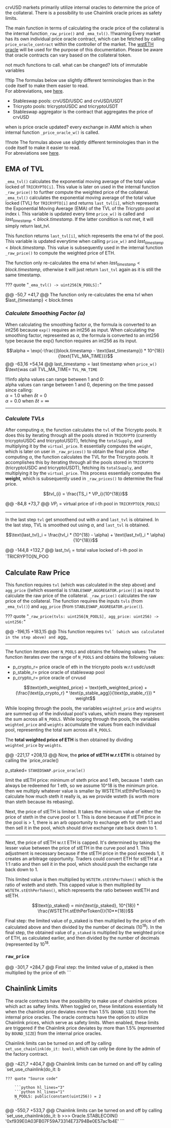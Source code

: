 crvUSD markets primarily utilize internal oracles to determine the price of the collateral. There is a possibility to use Chainlink oracle prices as safety limits.

The main function in terms of calculating the oracle price of the collateral is the internal function`_raw_price()` and `_ema_tvl()`.
!!!warning
    Every market has its own individual price oracle contract, which can be fetched by calling `price_oracle_contract` within the controller of the market. The [wstETH oracle](https://etherscan.io/address/0xc1793A29609ffFF81f10139fa0A7A444c9e106Ad#code) will be used for the purpose of this documentation. Please be aware that oracle contracts can vary based on the collateral token.

not much functions to call. what can be changed? lots of immutable variables

!!!tip
    The formulas below use slightly different terminologies than in the code itself to make them easier to read.  
    For abbreviations, see [here](#terminology-used-in-code).


- Stableswap pools: crvUSD/USDC and crvUSD/USDT
- Tricrypto pools: tricryptoUSDC and tricryptoUSDT
- Stableswap aggregator is the contract that aggregates the price of crvUSD

when is price oracle updated? every exchange in AMM which is when internal function `_price_oracle_w()` is called.

!!!note
    The formulas above use slightly different terminologies than in the code itself to make it easier to read.  
    For abreviations see [here](#terminology-used-in-code).

## **EMA of TVL**
`_ema_tvl()` calculates the exponential moving average of the total value locked of `TRICRYPTO[i]`. 
This value is later on used in the internal function `_raw_price()` to further compute the weighted price of the collateral.
`_ema_tvl()` calculates the exponential moving average of the total value locked (TVL) for `TRICRYPTO[i]` and returns `last_tvl[i]`, which represents the Exponential Moving Average (EMA) of the TVL of the Tricrypto pool at index i. This variable is updated every time `price_w()` is called and $last_{timestamp} < block.timestamp$. If the latter condition is not met, it will simply return last_tvl.

This function returns `last_tvl[i]`, which represents the ema tvl of the pool. This variable is updated everytime when calling `price_w()` and $last_{timestamp} < block.timestamp$.
This value is subsequently used in the internal function `_raw_price()` to compute the weighted price of ETH.

The function only re-calculates the ema tvl when $last_{timestamp} < block.timestamp$, otherwise it will just return `last_tvl` again as it is still the same timestamp. 

??? quote "`_ema_tvl() -> uint256[N_POOLS]:`"

@@ -50,7 +41,7 @@ The function only re-calculates the ema tvl when $last_{timestamp} < block.times


### *Calculate Smoothing Factor (α)*
When calculating the smoothing factor $\alpha$, the formula is converted to an int256 because `exp()` requires an int256 as input.
When calculating the smoothing factor, represented as $\alpha$, the formula is converted to an int256 type because the exp() function requires an int256 as its input.


$$\alpha = \exp{-\frac{(block.timestamp - \text{last_timestamp}) * 10^{18}}{\text{TVL_MA_TIME}}}$$
@@ -63,16 +54,14 @@ $\text{last_timestamp} = \text{last timestamp when}$ `price_w()` $\text{was call
$\text{TVL_MA_TIME} =$ `TVL_MA_TIME`  

!!!info
    alpha values can range between 1 and 0:     
    alpha values can range between 1 and 0, depening on the time passed since calling:     
    $\alpha = 1.0$ when $\delta t = 0$    
    $\alpha = 0.0$ when $\delta t = \infty$

-----------------------------

### *Calculate TVLs*

After computing $\alpha$, the function calculates the `tvl` of the Tricrypto pools. It does this by iterating through all the pools stored in `TRICRYPTO` (currently tricryptoUSDC and tricryptoUSDT), fetching the `totalSupply`, and multiplying it by the `virtual_price`.
It essentially computes the `weight`, which is later on user in `_raw_prices()` to obtain the final price.
After computing $\alpha$, the function calculates the TVL for the Tricrypto pools. It accomplishes this by iterating through all the pools stored in `TRICRYPTO` (tricryptoUSDC and tricryptoUSDT), fetching its `totalSupply`, and multiplying it by the `virtual_price`. This process essentially computes the **weight**, which is subsequently used in `_raw_prices()` to determine the final price.

$$tvl_{i} = \frac{TS_i * VP_i}{10^{18}}$$

@@ -84,8 +73,7 @@ $VP_i = \text{virtual price of i-th pool}$ in `TRICRYPTO[N_POOLS]`

-----------------------------


In the last step `tvl` get smoothend out with $\alpha$ and `last_tvl` is obtained.
In the last step, TVL is smoothed out using $\alpha$, and `last_tvl` is obtained.

$$\text{last_tvl}_i = \frac{tvl_i * (10^{18} - \alpha) + \text{last_tvl}_i * \alpha}{10^{18}}$$

@@ -144,8 +132,7 @@ $\text{last_tvl}_i = \text{total value locked of i-th pool}$ in `TRICRYPTO[N_POO


## **Calculate Raw Price**

This function requires `tvl` (which was calculated in the step above) and `agg_price` ((which essential is `STABLESWAP_AGGREGATOR.price()`) as input to calculate the raw price of the collateral.
`_raw_price()` calculates the raw price of the collateral. The function requires the inputs `tvls` (from `_ema_tvl()`) and `agg_price` (from `STABLESWAP_AGGREGATOR.price()`).

??? quote "`_raw_price(tvls: uint256[N_POOLS], agg_price: uint256) -> uint256:`"

@@ -196,15 +183,15 @@ This function requires `tvl´ (which was calculated in the step above) and `agg_

-----------------------------

The function iterates over `N_POOLS` and obtains the following values:
The function iterates over the range of `N_POOLS` and obtains the following values:

- $\text{p_crypto_r} =$ price oracle of eth in the tricrypto pools w.r.t usdc/usdt  
- $\text{p_stable_r} =$ price oracle of stableswap pool  
- $\text{p_crypto_r} =$ price oracle of crvusd   

$$\text{eth_weighted_price} = \text{eth_weighted_price} + (\frac{\text{p_crypto_r} * \text{p_stable_agg}}{\text{p_stable_r}}) * weight$$

While looping through the pools, the variables `weighted_price` and `weights` are summed up of the individual pool's values, which means they represent the sum across all `N_POOLS`.
While looping through the pools, the variables `weighted_price` and `weights` accumulate the values from each individual pool, representing the total sum across all `N_POOLS`.

The **total weighted price of ETH** is then obtained by dividing `weighted_price` by `weights`.

@@ -221,17 +208,13 @@ Now, the **price of stETH w.r.t ETH** is obtained by calling the `price_oracle()

$\text{p_staked} =$ `STAKEDSWAP.price_oracle()`

limit the stETH price: minimum of steth price and 1 eth, because 1 steth can always be redeemed for 1 eth, so we assume 10^18 is the minimum price. then we multiply whatever value is smaller by WSTETH.stEthPerToken() to calculate how much steth it really is, as we provide wsteth (is worth more than steth because its rebasing).

Next, the price of stETH is limited. It takes the minimum value of either the price of steth in the curve pool or 1. This is done because if stETH price in the pool is > 1, there is an arb opportunity to exchange eth for steth 1:1 and then sell it in the pool, which should drive exchange rate back down to 1.

------------------------
Next, the price of stETH w.r.t ETH is capped. It's determined by taking the lesser value between the price of stETH in the curve pool and 1. This adjustment is necessary because if the stETH price in the pool exceeds 1, it creates an arbitrage opportunity. Traders could convert ETH for stETH at a 1:1 ratio and then sell it in the pool, which should push the exchange rate back down to 1.

This limited value is then multiplied by `WSTETH.stEthPerToken()` which is the ratio of wsteth and steth.
This capped value is then multiplied by `WSTETH.stEthPerToken()`, which represents the ratio between wstETH and stETH.

$$\text{p_staked} = min(\text{p_staked}, 10^{18}) * \frac{WSTETH.stEthPerToken()}{10**{18}}$$

Final step: the limited value of p_staked is then multiplied by the price of eth calculated above and then divided by the number of decimals ($10^{18}$).
In the final step, the obtained value of `p_staked` is multiplied by the weighted price of ETH, as calculated earlier, and then divided by the number of decimals (represented by $10^{18}$.


### `raw_price`
@@ -301,7 +284,7 @@ Final step: the limited value of p_staked is then multiplied by the price of eth
        ```

## **Chainlink Limits**
The oracle contracts have the possibility to make use of chainlink prices which act as saftey limits. When toggled on, these limitations essentially hit when the chainlink price deviates more than 1.5% (`BOUND_SIZE`) from the internal price oracles.
The oracle contracts have the option to utilize Chainlink prices, which serve as safety limits. When enabled, these limits are triggered if the Chainlink price deviates by more than 1.5% (represented by `BOUND_SIZE`) from the internal price oracles.

Chainlink limits can be turned on and off by calling `set_use_chainlink(do_it: bool)`, which can only be done by the admin of the factory contract.

@@ -421,7 +404,7 @@ Chainlink limits can be turned on and off by calling `set_use_chainlink(do_it: b

    ??? quote "Source code"

        ```python hl_lines="3"
        ```python hl_lines="1"
        N_POOLS: public(constant(uint256)) = 2
        ```

@@ -550,7 +533,7 @@ Chainlink limits can be turned on and off by calling `set_use_chainlink(do_it: b
        >>> Oracle.STABLECOIN()
        '0xf939E0A03FB07F59A73314E73794Be0E57ac1b4E'
        ```
        
